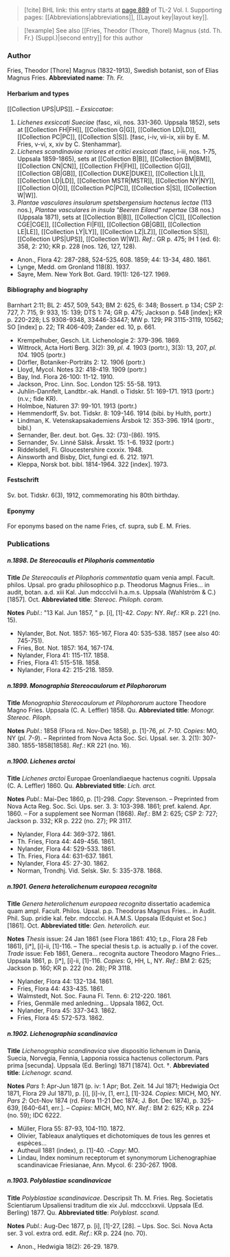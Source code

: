 > [!cite] BHL link: this entry starts at [page 889](https://www.biodiversitylibrary.org/page/33121020) of TL-2 Vol. I.
> Supporting pages: [[Abbreviations|abbreviations]], [[Layout key|layout key]].

> [!example] See also [[Fries, Theodor (Thore, Thorel) Magnus {std. Th. Fr.} (Suppl.)|second entry]] for this author

### Author

Fries, Theodor \[Thore\] Magnus (1832-1913), Swedish botanist, son of Elias Magnus Fries. 
**Abbreviated name**: *Th. Fr.*

#### Herbarium and types

[[Collection UPS|UPS]]. – *Exsiccatae*:
1. *Lichenes exsiccati Sueciae* (fasc, xii, nos. 331-360. Uppsala 1852), sets at [[Collection FH|FH]], [[Collection G|G]], [[Collection LD|LD]], [[Collection PC|PC]], [[Collection S|S]]. \[fasc, i-iv, vii-ix, xiii by E. M. Fries, v-vi, x, xiv by C. Stenhammar\].
2. *Lichenes scandinaviae rariores et critici exsiccati* (fasc, i-iii, nos. 1-75, Uppsala 1859-1865), sets at [[Collection B|B]], [[Collection BM|BM]], [[Collection CN|CN]], [[Collection FH|FH]], [[Collection G|G]], [[Collection GB|GB]], [[Collection DUKE|DUKE]], [[Collection L|L]], [[Collection LD|LD]], [[Collection MSTR|MSTR]], [[Collection NY|NY]], [[Collection O|O]], [[Collection PC|PC]], [[Collection S|S]], [[Collection W|W]].
3. *Plantae vasculares insularum spetsbergensium hactenus lectae* (113 nos.), *Plantae vasculares in insula "Beeren Eiland" repertae* (38 nos.) (Uppsala 1871), sets at [[Collection B|B]], [[Collection C|C]], [[Collection CGE|CGE]], [[Collection FI|FI]], [[Collection GB|GB]], [[Collection LE|LE]], [[Collection LY|LY]], [[Collection LZ|LZ]], [[Collection S|S]], [[Collection UPS|UPS]], [[Collection W|W]].
*Ref*.: GR p. 475; IH 1 (ed. 6): 358, 2: 210; KR p. 228 (nos. 126, 127, 128).
- Anon., Flora 42: 287-288, 524-525, 608. 1859; 44: 13-34, 480. 1861.
- Lynge, Medd. om Gronland 118(8). 1937.
- Sayre, Mem. New York Bot. Gard. 19(1): 126-127. 1969.

#### Bibliography and biography

Barnhart 2:11; BL 2: 457, 509, 543; BM 2: 625, 6: 348; Bossert. p 134; CSP 2: 727, 7: 715, 9: 933, 15: 139; DTS 1: 74; GR p. 475; Jackson p. 548 \[index\]; KR p. 220-228; LS 9308-9348, 33446-33447; MW p. 129; PR 3115-3119, 10562; SO \[index\] p. 22; TR 406-409; Zander ed. 10, p. 661.
- Krempelhuber, Gesch. Lit. Lichenologie 2: 379-396. 1869.
- Wittrock, Acta Horti Berg. 3(2): 39, *pl. 4.* 1903 (portr.), 3(3): 13, 207, *pl. 104.* 1905 (portr.)
- Dörfler, Botaniker-Porträts 2: 12. 1906 (portr.)
- Lloyd, Mycol. Notes 32: 418-419. 1909 (portr.)
- Bay, Ind. Flora 26-100: 11-12. 1910.
- Jackson, Proc. Linn. Soc. London 125: 55-58. 1913.
- Juhlin-Dannfelt, Landtbr.-ak. Handl. o Tidskr. 51: 169-171. 1913 (portr.) (n.v.; fide KR).
- Holmboe, Naturen 37: 99-101. 1913 (portr.)
- Hemmendorff, Sv. bot. Tidskr. 8: 109-146. 1914 (bibi. by Hulth, portr.)
- Lindman, K. Vetenskapsakademiens Årsbok 12: 353-396. 1914 (portr., bibl.)
- Sernander, Ber. deut. bot. Ges. 32: (73)-(86). 1915.
- Sernander, Sv. Linné Sälsk. Årsskt. 15: 1-6. 1932 (portr.)
- Riddelsdell, Fl. Gloucestershire cxxxix. 1948.
- Ainsworth and Bisby, Dict, fungi ed. 6. 212. 1971.
- Kleppa, Norsk bot. bibl. 1814-1964. 322 \[index\]. 1973.

#### Festschrift

Sv. bot. Tidskr. 6(3), 1912, commemorating his 80th birthday.

#### Eponymy

For eponyms based on the name Fries, cf. supra, sub E. M. Fries.

### Publications

##### n.1898. De Stereocaulis et Pilophoris commentatio

**Title**
*De Stereocaulis et Pilophoris commentatio* quam venia ampl. Facult. philos. Upsal. pro gradu philosophico p.p. Theodorus Magnus Fries... in audit, botan. a.d. xiii Kal. Jun mdccclvii h.a.m.s. Uppsala (Wahlström & C.) \[1857\]. Oct.
**Abbreviated title**: *Stereoc. Philoph. coram.*

**Notes**
*Publ*.: "13 Kal. Jun 1857, " p. \[i\], \[1\]-42. *Copy*: NY.
*Ref*.: KR p. 221 (no. 15).
- Nylander, Bot. Not. 1857: 165-167, Flora 40: 535-538. 1857 (see also 40: 745-751).
- Fries, Bot. Not. 1857: 164, 167-174.
- Nylander, Flora 41: 115-117. 1858.
- Fries, Flora 41: 515-518. 1858.
- Nylander, Flora 42: 215-218. 1859.

##### n.1899. Monographia Stereocaulorum et Pilophororum

**Title**
*Monographia Stereocaulorum et Pilophororum* auctore Theodore Magno Fries. Uppsala (C. A. Leffler) 1858. Qu.
**Abbreviated title**: *Monogr. Stereoc. Piloph.*

**Notes**
*Publ*.: 1858 (Flora rd. Nov-Dec 1858), p. \[1\]-76, *pl. 7-10. Copies*: MO, NY (*pl. 7-9*). – Reprinted from Nova Acta Soc. Sci. Upsal. ser. 3. 2(1): 307-380. 1855-1858\[1858\].
*Ref*.: KR 221 (no. 16).

##### n.1900. Lichenes arctoi

**Title**
*Lichenes arctoi* Europae Groenlandiaeque hactenus cogniti. Uppsala (C. A. Leffler) 1860. Qu.
**Abbreviated title**: *Lich. arct.*

**Notes**
*Publ*.: Mai-Dec 1860, p. \[1\]-298. *Copy*: Stevenson. – Preprinted from Nova Acta Reg. Soc. Sci. Ups. ser. 3. 3: 103-398. 1861; pref. kalend. Apr. 1860. – For a supplement see Norman (1868).
*Ref*.: BM 2: 625; CSP 2: 727; Jackson p. 332; KR p. 222 (no. 27); PR 3117.
- Nylander, Flora 44: 369-372. 1861.
- Th. Fries, Flora 44: 449-456. 1861.
- Nylander, Flora 44: 529-533. 1861.
- Th. Fries, Flora 44: 631-637. 1861.
- Nylander, Flora 45: 27-30. 1862.
- Norman, Trondhj. Vid. Selsk. Skr. 5: 335-378. 1868.

##### n.1901. Genera heterolichenum europaea recognita

**Title**
*Genera heterolichenum europaea recognita* dissertatio academica quam ampl. Facult. Philos. Upsal. p.p. Theodoras Magnus Fries... in Audit. Phil. Sup. pridie kal. febr. mdccclxi. H.A.M.S. Uppsala (Edquist et Soc.) \[1861\]. Oct.
**Abbreviated title**: *Gen. heterolich. eur.*

**Notes**
*Thesis* issue: 24 Jan 1861 (see Flora 1861: 410; t.p., Flora 28 Feb 1861), \[i\*\], \[i\]-ii, \[1\]-116. – The special thesis t.p. is actually p. i of the cover.
*Trade* issue: Feb 1861, Genera... recognita auctore Theodoro Magno Fries... Uppsala 1861, p. \[i\*\], \[i\]-ii, \[1\]-116. *Copies*: G, HH, L, NY.
*Ref*.: BM 2: 625; Jackson p. 160; KR p. 222 (no. 28); PR 3118.
- Nylander, Flora 44: 132-134. 1861.
- Fries, Flora 44: 433-435. 1861.
- Walmstedt, Not. Soc. Fauna Fl. Tenn. 6: 212-220. 1861.
- Fries, Genmäle med anledning... Uppsala 1862, Oct.
- Nylander, Flora 45: 337-343. 1862.
- Fries, Flora 45: 572-573. 1862.

##### n.1902. Lichenographia scandinavica

**Title**
*Lichenographia scandinavica* sive dispositio lichenum in Dania, Suecia, Norvegia, Fennia, Lapponia rossica hactenus collectorum. Pars prima \[secunda\]. Uppsala (Ed. Berling) 1871 \[1874\]. Oct. †.
**Abbreviated title**: *Lichenogr. scand.*

**Notes**
*Pars 1*: Apr-Jun 1871 (p. iv: 1 Apr; Bot. Zeit. 14 Jul 1871; Hedwigia Oct 1871, Flora 29 Jul 1871), p. \[i\], \[i\]-iv, \[1, err.\], \[1\]-324. *Copies*: MICH, MO, NY.
*Pars 2*: Oct-Nov 1874 (rd. Flora 11-21 Dec 1874; J. Bot. Dec 1874), p. 325-639, \[640-641, err.\]. – *Copies*: MICH, MO, NY.
*Ref*.: BM 2: 625; KR p. 224 (no. 59); IDC 6222.
- Müller, Flora 55: 87-93, 104-110. 1872.
- Olivier, Tableaux analytiques et dichotomiques de tous les genres et espèces...
- Autheuil 1881 (index), p. \[1\]-40. -*Copy*: MO.
- Lindau, Index nominum receptorum et synonymorum Lichenographiae scandinavicae Friesianae, Ann. Mycol. 6: 230-267. 1908.

##### n.1903. Polyblastiae scandinavicae

**Title**
*Polyblastiae scandinavicae*. Descripsit Th. M. Fries. Reg. Societatis Scientiarum Upsaliensi traditum die xix Jul. mdccclxxvii. Uppsala (Ed. Berling) 1877. Qu.
**Abbreviated title**: *Polyblast. scand.*

**Notes**
*Publ*.: Aug-Dec 1877, p. \[i\], \[1\]-27, \[28\]. – Ups. Soc. Sci. Nova Acta ser. 3 vol. extra ord. edit.
*Ref*.: KR p. 224 (no. 70).
- Anon., Hedwigia 18(2): 26-29. 1879.

